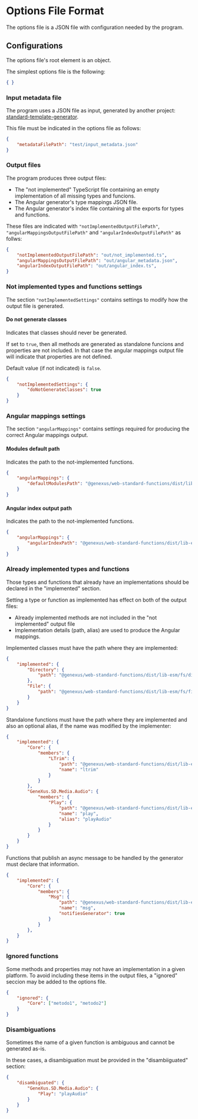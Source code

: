 # Options File Format

The options file is a JSON file with configuration needed by the program.

## Configurations

The options file's root element is an object.

The simplest options file is the following:

```json
{ }
```

### Input metadata file

The program uses a JSON file as input, generated by another project: [standard-template-generator](https://github.com/genexuslabs/standard-template-generator).

This file must be indicated in the options file as follows:

```json
{
    "metadataFilePath": "test/input_metadata.json"
}
```

### Output files

The program produces three output files:
 - The "not implemented" TypeScript file containing an empty implementation of all missing types and funcions.
 - The Angular generator's type mappings JSON file.
 - The Angular generator's index file containing all the exports for types and functions.

These files are indicated with `"notImplementedOutputFilePath"`, `"angularMappingsOutputFilePath"` and `"angularIndexOutputFilePath"` as follws:

```json
{
    "notImplementedOutputFilePath": "out/not_implemented.ts",
	"angularMappingsOutputFilePath": "out/angular_metadata.json",
	"angularIndexOutputFilePath": "out/angular_index.ts",
}
```

### Not implemented types and functions settings

The section `"notImplementedSettings"` contains settings to modify how the output file is generated.

#### Do not generate classes

Indicates that classes should never be generated.

If set to `true`, then all methods are generated as standalone funcions and properties are not included. In that case the angular mappings output file will indicate that properties are not defined.

Default value (if not indicated) is `false`.

```json
{
	"notImplementedSettings": {
		"doNotGenerateClasses": true
	}
}
```

### Angular mappings settings

The section `"angularMappings"` contains settings required for producing the correct Angular mappings output.

#### Modules default path

Indicates the path to the not-implemented functions.

```json
{
	"angularMappings": {
        "defaultModulesPath": "@genexus/web-standard-functions/dist/lib-esm/not-implemented"
    }
}
```

#### Angular index output path

Indicates the path to the not-implemented functions.

```json
{
	"angularMappings": {
        "angularIndexPath": "@genexus/web-standard-functions/dist/lib-esm/index"
    }
}
```

### Already implemented types and functions

Those types and functions that already have an implementations should be declared in the "implemented" section.

Setting a type or function as implemented has effect on both of the output files:
 - Already implemented methods are not included in the "not implemented" output file
 - Implementation details (path, alias) are used to produce the Angular mappings.

Implemented classes must have the path where they are implemented:

```json
{
	"implemented": {
		"Directory": {
			"path": "@genexus/web-standard-functions/dist/lib-esm/fs/directory"
		},
		"File": {
			"path": "@genexus/web-standard-functions/dist/lib-esm/fs/file"
		}
	}
}
```

Standalone functions must have the path where they are implemented and also an optional alias, if the name was modified by the implementer:

```json
{
	"implemented": {
		"Core": {
			"members": {
				"LTrim": {
					"path": "@genexus/web-standard-functions/dist/lib-esm/text/ltrim",
					"name": "ltrim"
				}
			}
		},
		"GeneXus.SD.Media.Audio": {
			"members": {
				"Play": {
					"path": "@genexus/web-standard-functions/dist/lib-esm/media/audio/play",
					"name": "play",
					"alias": "playAudio"
				}
			}
		}
	}
}
```

Functions that publish an async message to be handled by the generator must declare that information.

```json
{
	"implemented": {
		"Core": {
			"members": {
				"Msg": {
					"path": "@genexus/web-standard-functions/dist/lib-esm/misc/msg",
					"name": "msg",
					"notifiesGenerator": true
				}
			}
		},
	}
}
```

### Ignored functions

Some methods and properties may not have an implementation in a given platform. To avoid including these items in the output files, a "ignored" seccion may be added to the options file.

```json
{
    "ignored": {
		"Core": ["metodo1", "metodo2"]
    }
}
```

### Disambiguations

Sometimes the name of a given function is ambiguous and cannot be generated as-is.

In these cases, a disambiguation must be provided in the "disambiiguated" section:

```json
{
    "disambiguated": {
		"GeneXus.SD.Media.Audio": {
			"Play": "playAudio"
		}
	}
}
```
